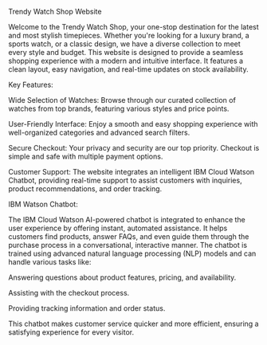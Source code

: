Trendy Watch Shop Website

Welcome to the Trendy Watch Shop, your one-stop destination for the latest and most stylish timepieces. Whether you're looking for a luxury brand, a sports watch, or a classic design, we have a diverse collection to meet every style and budget.
This website is designed to provide a seamless shopping experience with a modern and intuitive interface. It features a clean layout, easy navigation, and real-time updates on stock availability.

Key Features:

Wide Selection of Watches: Browse through our curated collection of watches from top brands, featuring various styles and price points.

User-Friendly Interface: Enjoy a smooth and easy shopping experience with well-organized categories and advanced search filters.

Secure Checkout: Your privacy and security are our top priority. Checkout is simple and safe with multiple payment options.

Customer Support: The website integrates an intelligent IBM Cloud Watson Chatbot, providing real-time support to assist customers with inquiries, product recommendations, and order tracking.

IBM Watson Chatbot:

The IBM Cloud Watson AI-powered chatbot is integrated to enhance the user experience by offering instant, automated assistance. It helps customers find products, answer FAQs, and even guide them through the purchase process in a conversational, interactive manner.
The chatbot is trained using advanced natural language processing (NLP) models and can handle various tasks like:

Answering questions about product features, pricing, and availability.

Assisting with the checkout process.

Providing tracking information and order status.

This chatbot makes customer service quicker and more efficient, ensuring a satisfying experience for every visitor.
